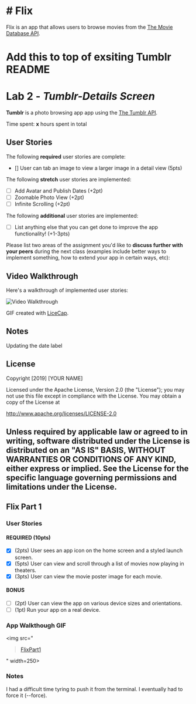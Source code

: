 # # Flix

Flix is an app that allows users to browse movies from the [The Movie Database API](http://docs.themoviedb.apiary.io/#).
# Add this to top of exsiting Tumblr README
# Lab 2 - *Tumblr-Details Screen*

**Tumblr** is a photo browsing app app using the [The Tumblr API](https://www.tumblr.com/docs/en/api/v2#posts).

Time spent: **x** hours spent in total

## User Stories

The following **required** user stories are complete:

- [] User can tab an image to view a larger image in a detail view (5pts)

The following **stretch** user stories are implemented:

- [ ] Add Avatar and Publish Dates (+2pt)
- [ ] Zoomable Photo View (+2pt)
- [ ] Infinite Scrolling (+2pt)

The following **additional** user stories are implemented:

- [ ] List anything else that you can get done to improve the app functionality! (+1-3pts)

Please list two areas of the assignment you'd like to **discuss further with your peers** during the next class (examples include better ways to implement something, how to extend your app in certain ways, etc):



## Video Walkthrough

Here's a walkthrough of implemented user stories:

<img src='x' title='Video Walkthrough' width='' alt='Video Walkthrough' />

GIF created with [LiceCap](http://www.cockos.com/licecap/).

## Notes

Updating the date label

## License

Copyright [2019] [YOUR NAME]

Licensed under the Apache License, Version 2.0 (the "License");
you may not use this file except in compliance with the License.
You may obtain a copy of the License at

http://www.apache.org/licenses/LICENSE-2.0

Unless required by applicable law or agreed to in writing, software
distributed under the License is distributed on an "AS IS" BASIS,
WITHOUT WARRANTIES OR CONDITIONS OF ANY KIND, either express or implied.
See the License for the specific language governing permissions and
limitations under the License.
---

## Flix Part 1

### User Stories

#### REQUIRED (10pts)
- [x] (2pts) User sees an app icon on the home screen and a styled launch screen.
- [x] (5pts) User can view and scroll through a list of movies now playing in theaters.
- [x] (3pts) User can view the movie poster image for each movie.

#### BONUS
- [ ] (2pt) User can view the app on various device sizes and orientations.
- [ ] (1pt) Run your app on a real device.

### App Walkthough GIF

<img src="<blockquote class="imgur-embed-pub" lang="en" data-id="a/pfigqKu"><a href="//imgur.com/a/pfigqKu">FlixPart1</a></blockquote><script async src="//s.imgur.com/min/embed.js" charset="utf-8"></script>" width=250><br>

### Notes
I had a difficult time tyring to push it from the terminal. I eventually had to force it (--force). 
